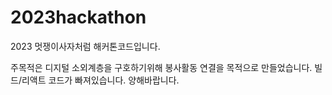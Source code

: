 # 2023hackathon

2023 멋쟁이사자처럼 해커톤코드입니다.

주목적은 디지털 소외계층을 구호하기위해 봉사활동 연결을 목적으로 만들었습니다.
빌드/리액트 코드가 빠져있습니다. 양해바랍니다.
